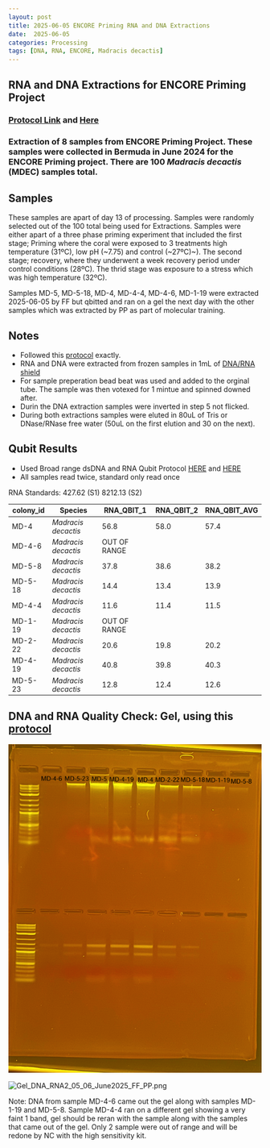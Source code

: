 ```yaml
---
layout: post
title: 2025-06-05 ENCORE Priming RNA and DNA Extractions
date:  2025-06-05 
categories: Processing
tags: [DNA, RNA, ENCORE, Madracis decactis]
---
```


## RNA and DNA Extractions for ENCORE Priming Project

### [Protocol Link](https://zdellaert.github.io/ZD_Putnam_Lab_Notebook/Protocols_Zymo_Quick_DNA_RNA_Miniprep_Plus/) and [Here](https://github.com/flofields/Florence_Putnam_Lab_Notebook/blob/master/_posts/2025-05-08-Protocol-Zymo-Quick-DNA-RNA-Extraction.md)

### Extraction of 8 samples from ENCORE Priming Project. These samples were collected in Bermuda in June 2024 for the ENCORE Priming project. There are 100 *Madracis decactis* (MDEC) samples total.

## Samples

These samples are apart of day 13 of processing. Samples were randomly selected out of the 100 total being used for Extractions. Samples were either apart of a three phase priming experiment that included the first stage; Priming where the coral were exposed to 3 treatments high temperature (31ºC), low pH (~7.75) and control (~27ºC)~). The second stage; recovery, where they underwent a week recovery period under control conditions (28ºC). The thrid stage was exposure to a stress which was high temperature (32ºC).

Samples MD-5, MD-5-18, MD-4, MD-4-4, MD-4-6, MD-1-19 were extracted 2025-06-05 by FF but qbitted and ran on a gel the next day with the other samples which was extracted by PP as part of molecular training. 

## Notes

- Followed this [protocol](https://github.com/flofields/Florence_Putnam_Lab_Notebook/blob/master/_posts/2025-05-08-Protocol-Zymo-Quick-DNA-RNA-Extraction.md) exactly. 
- RNA and DNA were extracted from frozen samples in 1mL of [DNA/RNA shield](https://www.zymoresearch.com/products/dna-rna-shield)
- For sample preperation bead beat was used and added to the orginal tube. The sample was then votexed for 1 mintue and spinned downed after.
- Durin the DNA extraction samples were inverted in step 5 not flicked.
- During both extractions samples were eluted in 80uL of Tris or DNase/RNase free water (50uL on the first elution and 30 on the next).

## Qubit Results

- Used Broad range dsDNA and RNA Qubit Protocol [HERE](https://zdellaert.github.io/ZD_Putnam_Lab_Notebook/Qubit-Protocol/) and [HERE](https://github.com/meschedl/MESPutnam_Open_Lab_Notebook/blob/master/_posts/2019-03-08-Qubit-Protocol.md)
- All samples read twice, standard only read once

 RNA Standards: 427.62 (S1) 8212.13 (S2)

| colony_id | Species                   | RNA_QBIT_1 | RNA_QBIT_2 | RNA_QBIT_AVG |
|-----------|---------------------------|------------|------------|--------------|
| MD-4    | *Madracis decactis*		|   56.8     | 58.0       |   57.4       |
| MD-4-6   | *Madracis decactis*       |   OUT OF RANGE     |       |          |
| MD-5-8    | *Madracis decactis*       |   37.8     | 38.6       |   38.2       |
| MD-5-18    | *Madracis decactis*       |   14.4     | 13.4       |   13.9       |
| MD-4-4    | *Madracis decactis*       |   11.6     | 11.4       |   11.5       |
| MD-1-19    | *Madracis decactis*       |   OUT OF RANGE        |          |
| MD-2-22    | *Madracis decactis*       |   20.6     | 19.8       |   20.2       |
| MD-4-19    | *Madracis decactis*       |   40.8     | 39.8      |   40.3       |
| MD-5-23    | *Madracis decactis*       |   12.8        |    12.4      |  12.6|
## DNA and RNA Quality Check: Gel, using this [protocol](https://github.com/flofields/Florence_Putnam_Lab_Notebook/blob/master/_posts/2025-05-23-Gel-Protocol.md)

![Gel_DNA_RNA_05_06_June2025_FF_PP.png](https://github.com/flofields/Coral_Priming_Experiments_Summer_2024/blob/bc57a76f3d79086397acb80611c5158f024e139f/images/RNA_DNA_gels/Gel_DNA_RNA_05_06_June2025_FF_PP.png?raw=true)

![Gel_DNA_RNA2_05_06_June2025_FF_PP.png](https://github.com/flofields/Coral_Priming_Experiments_Summer_2024/blob/bc57a76f3d79086397acb80611c5158f024e139f/images/RNA_DNA_gels/Gel_DNA_RNA2_05_06_June2025_FF_PP.png?raw=true)

Note: DNA from sample MD-4-6 came out the gel along with samples MD-1-19 and MD-5-8. Sample MD-4-4 ran on a different gel showing a very faint 1 band, gel should be reran with the sample along with the samples that came out of the gel. Only 2 sample were out of range and will be redone by NC with the high sensitivity kit. 